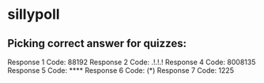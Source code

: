 # sillypoll

## Picking correct answer for quizzes:
Response 1 Code: 88192
Response 2 Code: .!.!.!
Response 4 Code: 8008135
Response 5 Code: ****
Response 6 Code: (*)
Response 7 Code: 1225